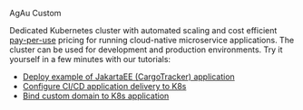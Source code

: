 AgAu Custom

Dedicated Kubernetes cluster with automated scaling and cost efficient [pay-per-use](https://jelastic.com/pay-as-you-use-cloud-pricing/) pricing for running cloud-native microservice applications. The cluster can be used for development and production environments.
Try it yourself in a few minutes with our tutorials:
 * [Deploy example of JakartaEE (CargoTracker) application](https://jelastic.com/blog/jakarta-ee-deployment-kubernetes/)
 * [Configure CI/CD application delivery to K8s](https://jelastic.com/blog/kubernetes-gitlab-integration-testing/)
 * [Bind custom domain to K8s application](https://jelastic.com/blog/kubernetes-public-ip-address/)

